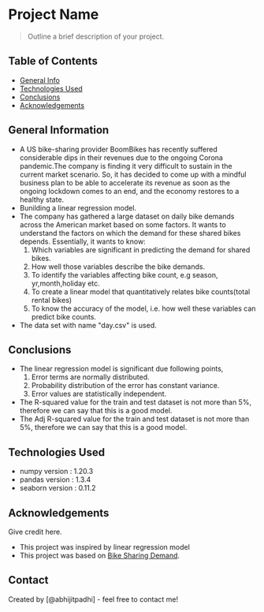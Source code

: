 # Project Name
> Outline a brief description of your project.


## Table of Contents
* [General Info](#general-information)
* [Technologies Used](#technologies-used)
* [Conclusions](#conclusions)
* [Acknowledgements](#acknowledgements)

<!-- You can include any other section that is pertinent to your problem -->

## General Information
- A US bike-sharing provider BoomBikes has recently suffered considerable dips in their revenues due to the ongoing Corona 
pandemic.The company is finding it very difficult to sustain in the current market scenario. So, it has decided to come up 
with a mindful business plan to be able to accelerate its revenue as soon as the ongoing lockdown comes to an end, and 
the economy restores to a healthy state.
- Bunilding a linear regression model.
- The company has gathered a large dataset on daily bike demands across the American market based on some factors. 
It wants to understand the factors on which the demand for these shared bikes depends.
Essentially, it wants to know:
    1) Which variables are significant in predicting the demand for shared bikes.
    2) How well those variables describe the bike demands.
    3) To identify the variables affecting bike count, e.g season, yr,month,holiday etc.
    4) To create a linear model that quantitatively relates bike counts(total rental bikes) 
    5) To know the accuracy of the model, i.e. how well these variables can predict bike counts.
- The data set with name "day.csv" is used.

<!-- You don't have to answer all the questions - just the ones relevant to your project. -->

## Conclusions
- The linear regression model is significant due following points,
    1) Error terms are normally distributed.
    2) Probability distribution of the error has constant variance.
    3) Error values are statistically independent.
- The R-squared value for the train and test dataset is not more than 5%, therefore we can say that this is a good model.
- The Adj R-squared value for the train and test dataset is not more than 5%, therefore we can say that this is a good model.

<!-- You don't have to answer all the questions - just the ones relevant to your project. -->

## Technologies Used
- numpy version	    : 1.20.3
- pandas version	: 1.3.4
- seaborn version	: 0.11.2

<!-- As the libraries versions keep on changing, it is recommended to mention the version of library used in this project -->

## Acknowledgements
Give credit here.
- This project was inspired by linear regression model
- This project was based on [Bike Sharing Demand]().


## Contact
Created by [@abhijitpadhi] - feel free to contact me!


<!-- Optional -->
<!-- ## License -->
<!-- This project is open source and available under the [... License](). -->

<!-- You don't have to include all sections - just the one's relevant to your project -->